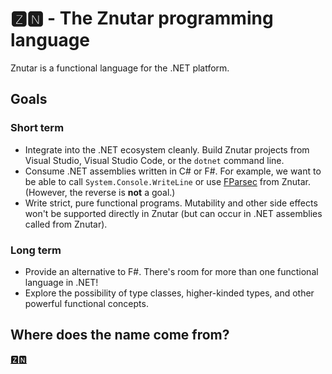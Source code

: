 ﻿# 🆉🅽 - The Znutar programming language

Znutar is a functional language for the .NET platform.

## Goals

### Short term

* Integrate into the .NET ecosystem cleanly. Build Znutar projects from Visual Studio, Visual Studio Code, or the `dotnet` command line.
* Consume .NET assemblies written in C# or F#. For example, we want to be able to call `System.Console.WriteLine` or use [FParsec](https://www.quanttec.com/fparsec/) from Znutar. (However, the reverse is **not** a goal.)
* Write strict, pure functional programs. Mutability and other side effects won't be supported directly in Znutar (but can occur in .NET assemblies called from Znutar).

### Long term

* Provide an alternative to F#. There's room for more than one functional language in .NET!
* Explore the possibility of type classes, higher-kinded types, and other powerful functional concepts.

## Where does the name come from?

[🆉🅽](http://www.sjgames.com/awfulgreen/)
